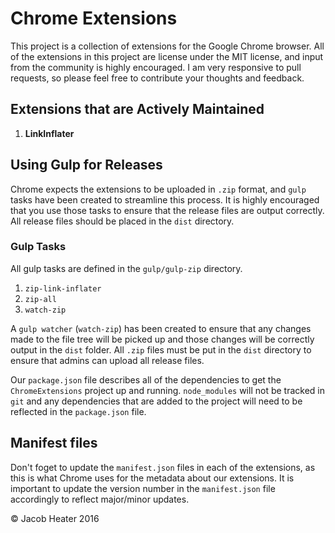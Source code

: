 # Chrome Extensions

This project is a collection of extensions for the Google Chrome browser. All of the
extensions in this project are license under the MIT license, and input from the 
community is highly encouraged. I am very responsive to pull requests, so please
feel free to contribute your thoughts and feedback.

## Extensions that are Actively Maintained

1. **LinkInflater**

## Using Gulp for Releases

Chrome expects the extensions to be uploaded in `.zip` format, and `gulp` tasks have
been created to streamline this process. It is highly encouraged that you use those
tasks to ensure that the release files are output correctly. All release files should
be placed in the `dist` directory.

### Gulp Tasks

All gulp tasks are defined in the `gulp/gulp-zip` directory.

1. `zip-link-inflater`
1. `zip-all`
1. `watch-zip`

A `gulp watcher` (`watch-zip`) has been created to ensure that any changes made to the file tree
will be picked up and those changes will be correctly output in the `dist` folder.
All `.zip` files must be put in the `dist` directory to ensure that admins can
upload all release files. 

Our `package.json` file describes all of the dependencies to get the `ChromeExtensions`
project up and running. `node_modules` will not be tracked in `git` and any dependencies
that are added to the project will need to be reflected in the `package.json` file.

## Manifest files

Don't foget to update the `manifest.json` files in each of the extensions, as this is 
what Chrome uses for the metadata about our extensions. It is important to update the
version number in the `manifest.json` file accordingly to reflect major/minor updates. 


&copy; Jacob Heater 2016
